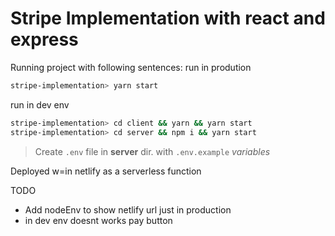 # Stripe Implementation with react and express

Running project with following sentences:
run in prodution
```bash
stripe-implementation> yarn start
```
run in dev env
```bash
stripe-implementation> cd client && yarn && yarn start
stripe-implementation> cd server && npm i && yarn start
```

> Create `.env` file in **server** dir. with `.env.example` *variables*

Deployed w=in netlify as a serverless function

TODO 
- Add nodeEnv to show netlify url just in production
- in dev env doesnt works pay button